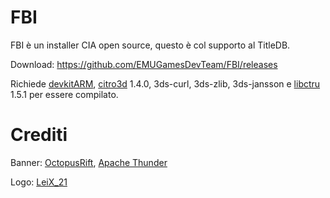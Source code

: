 # FBI

FBI è un installer CIA open source, questo è col supporto al TitleDB.

Download: https://github.com/EMUGamesDevTeam/FBI/releases

Richiede [devkitARM](http://sourceforge.net/projects/devkitpro/files/devkitARM/), [citro3d](https://github.com/EMUGamesDevTeam/citro3d) 1.4.0, 3ds-curl, 3ds-zlib, 3ds-jansson e [libctru](https://github.com/EMUGamesDevTeam/libctru) 1.5.1 per essere compilato.

# Crediti

Banner: [OctopusRift](http://gbatemp.net/members/octopusrift.356526/), [Apache Thunder](https://gbatemp.net/members/apache-thunder.105648/)

Logo: [LeiX_21](https://www.youtube.com/LeiX_21)